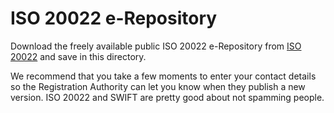 # ISO 20022 e-Repository
Download the freely available public ISO 20022 e-Repository from [ISO 20022](https://www.iso20022.org/e_dictionary.page) and save in this directory.

We recommend that you take a few moments to enter your contact details so the Registration Authority can let you know when they publish a new version. ISO 20022 and SWIFT are pretty good about not spamming people.